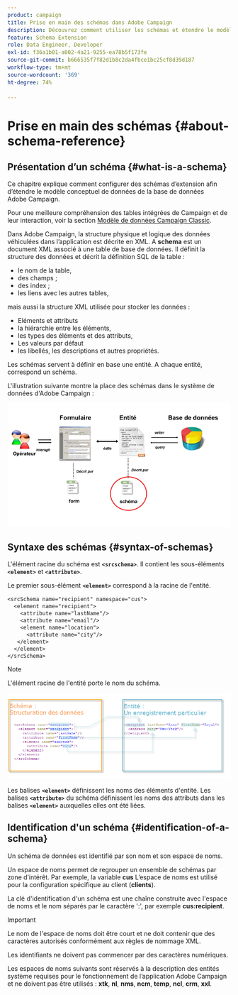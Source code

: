 ```yaml
---
product: campaign
title: Prise en main des schémas dans Adobe Campaign
description: Découvrez comment utiliser les schémas et étendre le modèle de données conceptuel de la base de données Adobe Campaign
feature: Schema Extension
role: Data Engineer, Developer
exl-id: f36a1b01-a002-4a21-9255-ea78b5f173fe
source-git-commit: b666535f7f82d1b8c2da4fbce1bc25cf8d39d187
workflow-type: tm+mt
source-wordcount: '369'
ht-degree: 74%

---
```


# Prise en main des schémas {#about-schema-reference}

## Présentation d’un schéma {#what-is-a-schema}

Ce chapitre explique comment configurer des schémas d’extension afin d’étendre le modèle conceptuel de données de la base de données Adobe Campaign.

Pour une meilleure compréhension des tables intégrées de Campaign et de leur interaction, voir la section [Modèle de données Campaign Classic](about-data-model.md).

Dans Adobe Campaign, la structure physique et logique des données véhiculées dans l’application est décrite en XML. A **schema** est un document XML associé à une table de base de données. Il définit la structure des données et décrit la définition SQL de la table :

* le nom de la table,
* des champs ;
* des index ;
* les liens avec les autres tables,

mais aussi la structure XML utilisée pour stocker les données :

* Eléments et attributs
* la hiérarchie entre les éléments,
* les types des éléments et des attributs,
* Les valeurs par défaut
* les libellés, les descriptions et autres propriétés.

Les schémas servent à définir en base une entité. A chaque entité, correspond un schéma.

L&#39;illustration suivante montre la place des schémas dans le système de données d&#39;Adobe Campaign :

![](assets/reference_schema_intro.png)

## Syntaxe des schémas {#syntax-of-schemas}

L&#39;élément racine du schéma est **`<srcschema>`**. Il contient les sous-éléments **`<element>`** et **`<attribute>`**.

Le premier sous-élément **`<element>`** correspond à la racine de l&#39;entité.

```
<srcSchema name="recipient" namespace="cus">
  <element name="recipient">  
    <attribute name="lastName"/>
    <attribute name="email"/>
    <element name="location">
      <attribute name="city"/>
   </element>
  </element>
</srcSchema>
```

>[!NOTE]
>
>L&#39;élément racine de l&#39;entité porte le nom du schéma.

![](assets/s_ncs_configuration_schema_and_entity.png)

Les balises **`<element>`** définissent les noms des éléments d&#39;entité. Les balises **`<attribute>`** du schéma définissent les noms des attributs dans les balises **`<element>`** auxquelles elles ont été liées.

## Identification d&#39;un schéma {#identification-of-a-schema}

Un schéma de données est identifié par son nom et son espace de noms.

Un espace de noms permet de regrouper un ensemble de schémas par zone d’intérêt. Par exemple, la variable **cus** L’espace de noms est utilisé pour la configuration spécifique au client (**clients**).

La clé d&#39;identification d&#39;un schéma est une chaîne construite avec l&#39;espace de noms et le nom séparés par le caractère &#39;:&#39;, par exemple **cus:recipient**.

>[!IMPORTANT]
>
>Le nom de l&#39;espace de noms doit être court et ne doit contenir que des caractères autorisés conformément aux règles de nommage XML.
>
>Les identifiants ne doivent pas commencer par des caractères numériques.
>
>Les espaces de noms suivants sont réservés à la description des entités système requises pour le fonctionnement de l’application Adobe Campaign et ne doivent pas être utilisés : **xtk**, **nl**, **nms**, **ncm**, **temp**, **ncl**, **crm**, **xxl**.

